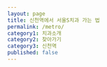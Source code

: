 ```yaml
---
layout: page
title: 신천역에서 서울S치과 가는 법
permalink: /metro/
category1: 치과소개
category2: 찾아가기
category3: 신천역
published: false
---
```


<div class="row d-flex justify-content-center" id="info">


</div>
